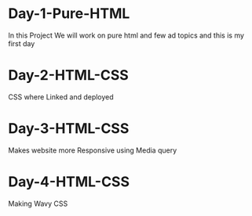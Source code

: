 # Day-1-Pure-HTML
In this Project We will work on pure html and few ad topics and this is my first day 
# Day-2-HTML-CSS
CSS where Linked and deployed 
# Day-3-HTML-CSS
Makes website more Responsive using Media query
# Day-4-HTML-CSS
Making Wavy CSS
